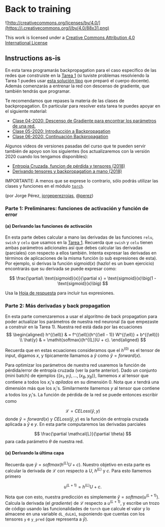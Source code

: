 # Back to training

![http://creativecommons.org/licenses/by/4.0/](https://i.creativecommons.org/l/by/4.0/88x31.png)

This work is licensed under a
[Creative Commons Attribution 4.0 International License](http://creativecommons.org/licenses/by/4.0/)

## Instructions as-is

En esta tarea programarás backpropagation para el caso específico de las redes que construiste en la
[Tarea 1](https://colab.research.google.com/drive/1aeuSRjj_kQ_uFEBSJ9bRuyr4G4MY4FAi) (si tuviste
problemas resolviendo la Tarea 1 puedes usar
[esta solución tipo](https://colab.research.google.com/drive/1whxzPx0jBRu2v1GD-s_VhhYS-w3Tlu9E) que
preparó el cuerpo docente).
Además comenzarás a entrenar la red con descenso de gradiente, que también tendrás que programar.

Te recomendamos que repases la materia de las clases de backpropagation. En particular para resolver
esta tarea te puedes apoyar en el siguiente material:

* [Clase 04-2020: Descenso de Gradiente para encontrar los parámetros de una red.](https://www.youtube.com/watch?v=G4dnRSSC6Kw)
* [Clase 05-2020: Introducción a Backpropagation](https://www.youtube.com/watch?v=1EUAoM1EhM0)
* [Clase 06-2020: Continuación Backpropagation](https://www.youtube.com/watch?v=Gp2rY7LvTyQ)

Algunos videos de versiones pasadas del curso que te pueden servir también de apoyo son los
siguientes (los actualizaremos con la versión 2020 cuando los tengamos disponibles):

* [Entropia Cruzada, funcion de pérdida y tensores (2018)](https://www.youtube.com/watch?v=lnYAVf1UkU8)
* [Derivando tensores y backpropagation a mano (2018)](https://www.youtube.com/watch?v=atQHDde309k)

IMPORTANTE: A menos que se exprese lo contrario, sólo podrás utilizar las clases y funciones en el
módulo [`torch`](https://pytorch.org/docs/stable/torch.html).

(por Jorge Pérez, [jorgeperezrojas](https://github.com/jorgeperezrojas),
[@perez](https://twitter.com/perez))

### Parte 1: Preliminares: funciones de activación y función de error

#### (a) Derivando las funciones de activación

En esta parte debes calcular a mano las derivadas de las funciones `relu`, `swish` y `celu` que usamos en la [Tarea 1](https://colab.research.google.com/drive/1aeuSRjj_kQ_uFEBSJ9bRuyr4G4MY4FAi). Recuerda que `swish` y `celu` tienen ambas parámetros adicionales así que debes calcular las derivadas (parciales) con respecto a ellos también. Intenta expresar las derivadas en términos de aplicaciones de la misma función (o sub expresiones de esta). Por ejemplo, si derivas la función $\text{sigmoid}(x)$ (hazlo! es un buen ejercicio) encontrarás que su derivada se puede expresar como:

$$
  \frac{\partial\ \text{sigmoid}(x)}{\partial x} = \text{sigmoid}(x)\big(1 - \text{sigmoid}(x)\big)
$$

Usa la
[Hoja de respuesta](https://colab.research.google.com/drive/1a44G8JIfuaAXmare28dCDT1gvUV1CuDP) para incluir tus expresiones.

### Parte 2: Más derivadas y back propagation

En esta parte comenzaremos a usar el algoritmo de back propagation para poder actualizar los parámetros de nuestra red neuronal (la que empezaste a construir en la Tarea 1). Nuestra red está dada por las ecuaciones
$$
\begin{aligned}
  h^{(\ell)}  & = f^{(\ell)}(h^{(\ell - 1)} W^{(\ell)} + b^{(\ell)}) \\
  \hat{y}     & = \mathit{softmax}(h^{(L)}U + c).
\end{aligned}
$$

Recuerda que en estas ecuaciones consideramos que el $h^{(0)}$ es el tensor de input, digamos $x$, y típicamente llamamos a $\hat{y}$ como $\hat{y}=\mathit{forward}(x)$.

Para optimizar los parámetros de nuestra red usaremos la función de pérdida/error de entropía cruzada (ver la parte anterior). Dado un conjunto (mini batch) de ejemplos $\{(x_1,y_1),\ldots,(x_B,y_B)\}$, llamemos $x$ al tensor que contiene a todos los $x_i$'s *apilados* en su dimensión $0$. Nota que $x$ tendrá una dimensión más que los $x_i$'s. Similarmente llamemos $y$ al tensor que contiene a todos los $y_i$'s. La función de pérdida de la red se puede entonces escribir como

$$
\mathcal{L} = \mathit{CELoss}(\hat{y}, {y})
$$
donde $\hat{y}=\mathit{forward}(x)$ y $\mathit{CELoss}(\hat{y},{y})$ es la función de entropía cruzada aplicada a $\hat{y}$ e $y$. En esta parte computaremos las derivadas parciales

$$
\frac{\partial \mathcal{L}}{\partial \theta}
$$
para cada parámetro $\theta$ de nuestra red.

#### (a) Derivando la última capa

Recuerda que $\hat y = \mathit{softmax}(h^{(L)}U + c)$.
Nuestro objetivo en esta parte es calcular la derivada de $\mathcal{L}$ con respecto a $U$,
$h^{(L)}$ y $c$.
Para esto llamemos primero

$$
u^{(L+1)} = h^{(L)}U + c.
$$

Nota que con esto, nuestra predicción es simplemente $\hat{y} = \mathit{softmax}(u^{(L + 1)})$.
Calcula la derivada (el *gradiente*) de $\mathcal{L}$ respecto a $u^{(L + 1)}$, y escribe un trozo
de código usando las funcionalidades de `torch` que calcule el valor y lo almacene en una variable
`dL_duLm1`, suponiendo que cuentas con los tensores `y` e `y_pred` (que representa a $\hat{y}$).
